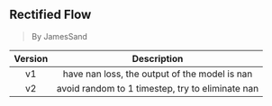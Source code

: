 ## Rectified Flow

> By JamesSand



| Version    | Description |
| :--------: | :-------: |
| v1  | have nan loss, the output of the model is nan    |
| v2 | avoid random to 1 timestep, try to eliminate nan     |

